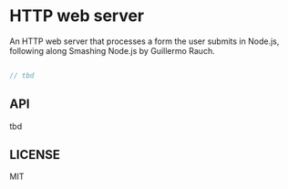 # HTTP web server

An HTTP web server that processes a form the user submits in Node.js, 
following along Smashing Node.js by Guillermo Rauch.

```javascript

// tbd

```


## API

tbd

## LICENSE 

MIT
